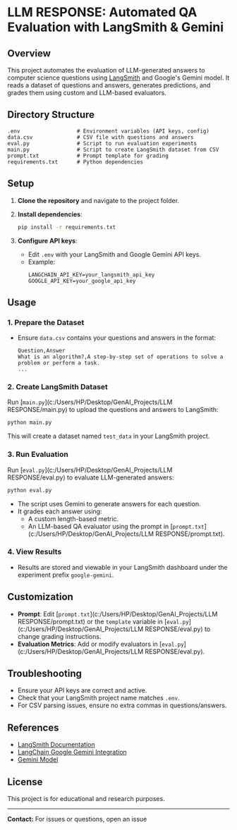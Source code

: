 # LLM RESPONSE: Automated QA Evaluation with LangSmith & Gemini

## Overview

This project automates the evaluation of LLM-generated answers to computer science questions using [LangSmith](https://smith.langchain.com/) and Google's Gemini model. It reads a dataset of questions and answers, generates predictions, and grades them using custom and LLM-based evaluators.

## Directory Structure

```
.env                  # Environment variables (API keys, config)
data.csv              # CSV file with questions and answers
eval.py               # Script to run evaluation experiments
main.py               # Script to create LangSmith dataset from CSV
prompt.txt            # Prompt template for grading
requirements.txt      # Python dependencies

```

## Setup

1. **Clone the repository** and navigate to the project folder.

2. **Install dependencies**:
   ```sh
   pip install -r requirements.txt
   ```

3. **Configure API keys**:
   - Edit `.env` with your LangSmith and Google Gemini API keys.
   - Example:
     ```
     LANGCHAIN_API_KEY=your_langsmith_api_key
     GOOGLE_API_KEY=your_google_api_key
     ```

## Usage

### 1. Prepare the Dataset

- Ensure `data.csv` contains your questions and answers in the format:
  ```
  Question,Answer
  What is an algorithm?,A step-by-step set of operations to solve a problem or perform a task.
  ...
  ```

### 2. Create LangSmith Dataset

Run [`main.py`](c:/Users/HP/Desktop/GenAI_Projects/LLM RESPONSE/main.py) to upload the questions and answers to LangSmith:

```sh
python main.py
```

This will create a dataset named `test_data` in your LangSmith project.

### 3. Run Evaluation

Run [`eval.py`](c:/Users/HP/Desktop/GenAI_Projects/LLM RESPONSE/eval.py) to evaluate LLM-generated answers:

```sh
python eval.py
```

- The script uses Gemini to generate answers for each question.
- It grades each answer using:
  - A custom length-based metric.
  - An LLM-based QA evaluator using the prompt in [`prompt.txt`](c:/Users/HP/Desktop/GenAI_Projects/LLM RESPONSE/prompt.txt).

### 4. View Results

- Results are stored and viewable in your LangSmith dashboard under the experiment prefix `google-gemini`.

## Customization

- **Prompt**: Edit [`prompt.txt`](c:/Users/HP/Desktop/GenAI_Projects/LLM RESPONSE/prompt.txt) or the `template` variable in [`eval.py`](c:/Users/HP/Desktop/GenAI_Projects/LLM RESPONSE/eval.py) to change grading instructions.
- **Evaluation Metrics**: Add or modify evaluators in [`eval.py`](c:/Users/HP/Desktop/GenAI_Projects/LLM RESPONSE/eval.py).

## Troubleshooting

- Ensure your API keys are correct and active.
- Check that your LangSmith project name matches `.env`.
- For CSV parsing issues, ensure no extra commas in questions/answers.

## References

- [LangSmith Documentation](https://docs.smith.langchain.com/)
- [LangChain Google Gemini Integration](https://python.langchain.com/docs/integrations/llms/google_genai)
- [Gemini Model](https://ai.google.dev/gemini)

## License

This project is for educational and research purposes.

---

**Contact:** For issues or questions, open an issue 
